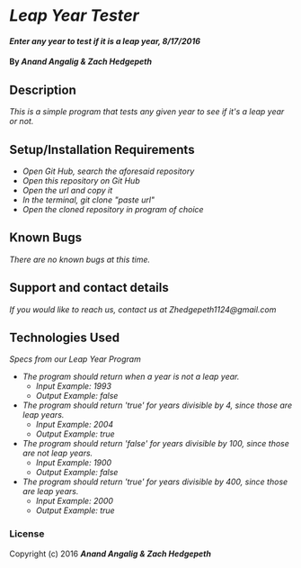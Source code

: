 # _Leap Year Tester_

#### _Enter any year to test if it is a leap year, 8/17/2016_

#### By _**Anand Angalig & Zach Hedgepeth**_

## Description

_This is a simple program that tests any given year to see if it's a leap year or not._

## Setup/Installation Requirements

* _Open Git Hub, search the aforesaid repository_
* _Open this repository on Git Hub_
* _Open the url and copy it_
* _In the terminal, git clone "paste url"_
* _Open the cloned repository in program of choice_


## Known Bugs

_There are no known bugs at this time._

## Support and contact details

_If you would like to reach us, contact us at Zhedgepeth1124@gmail.com_

## Technologies Used

_Specs from our Leap Year Program_
* _The program should return when a year is not a leap year._
  * _Input Example: 1993_
  * _Output Example: false_
* _The program should return 'true' for years divisible by 4, since those are leap years._
  * _Input Example: 2004_
  * _Output Example: true_
* _The program should return 'false' for years divisible by 100, since those are not leap years._
  * _Input Example: 1900_
  * _Output Example: false_
* _The program should return 'true' for years divisible by 400, since those are leap years._
  * _Input Example: 2000_
  * _Output Example: true_

### License

Copyright (c) 2016 **_Anand Angalig & Zach Hedgepeth_**
